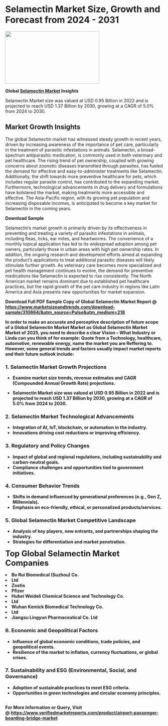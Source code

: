 <H1>Selamectin Market Size, Growth and Forecast from 2024 - 2031</H1><img class="aligncenter size-medium wp-image-584254" src="https://thirdeyenews.in/wp-content/uploads/2024/09/Global-Market-Research-300x168.jpeg" alt="" width="300" height="168" /><p><strong>Global&nbsp;<a href="https://www.marketsizeandtrends.com/download-sample/310664/&amp;utm_source=Pulse&amp;utm_medium=218">Selamectin Market</a> Insights</strong></p><p>Selamectin Market size was valued at USD 0.95 Billion in 2022 and is projected to reach USD 1.37 Billion by 2030, growing at a CAGR of 5.0% from 2024 to 2030.</p><p><h2>Market Growth Insights</h2> <p>The global Selamectin market has witnessed steady growth in recent years, driven by increasing awareness of the importance of pet care, particularly in the treatment of parasitic infestations in animals. Selamectin, a broad-spectrum antiparasitic medication, is commonly used in both veterinary and pet healthcare. The rising trend of pet ownership, coupled with growing concerns about zoonotic diseases transmitted through parasites, has fueled the demand for effective and easy-to-administer treatments like Selamectin. Additionally, the shift towards more preventive healthcare for pets, which includes regular parasite control, has contributed to the expanding market. Furthermore, technological advancements in drug delivery and formulations have bolstered the market, making treatments more accessible and effective. The Asia-Pacific region, with its growing pet population and increasing disposable incomes, is anticipated to become a key market for Selamectin in the coming years.</p> <p><strong>Download Sample</strong></p> <p>Selamectin’s market growth is primarily driven by its effectiveness in preventing and treating a variety of parasitic infestations in animals, including fleas, ticks, ear mites, and heartworms. The convenience of a monthly topical application has led to its widespread adoption among pet owners, particularly those in urban areas with high pet ownership rates. In addition, the ongoing research and development efforts aimed at expanding the product’s applications to treat additional parasitic diseases will likely stimulate further growth. As veterinary care becomes more specialized and pet health management continues to evolve, the demand for preventive medications like Selamectin is expected to rise consistently. The North American market remains dominant due to established pet healthcare practices, but the rapid growth of the pet care industry in regions like Latin America and Asia presents new opportunities for market expansion.</p> <p><strong></p><p><span class=""><strong>Download Full PDF Sample Copy of Global Selamectin Market Report</strong> @ <a href="https://www.marketsizeandtrends.com/download-sample/310664/&amp;utm_source=Pulse&amp;utm_medium=218" target="_blank">https://www.marketsizeandtrends.com/download-sample/310664/&amp;utm_source=Pulse&amp;utm_medium=218</a></span></p><p>In order to make an accurate and perceptive description of future scope of a Global&nbsp;Selamectin Market Market as Global&nbsp;Selamectin Market Market of 2025, you need to describe a clear Vision &ndash; What Industry or Linda can you think of for example: Quote from a Technology, healthcare, automotive, renewable energy, name the market you are Reffering to. However, some general trends and factors usually impact market reports and their future outlook include:</p><h3>1.&nbsp;<strong>Selamectin Market Growth Projections</strong></h3><ul><li>Examine market size trends, revenue estimates and CAGR (Compounded Annual Growth Rate) projections.</li><li><p>Selamectin Market size was valued at USD 0.95 Billion in 2022 and is projected to reach USD 1.37 Billion by 2030, growing at a CAGR of 5.0% from 2024 to 2030.</p></li></ul><h3>2.&nbsp;<strong>Selamectin Market Technological Advancements</strong></h3><ul><li>Integration of AI, IoT, blockchain, or automation in the industry.</li><li>Innovations driving cost reductions or improving efficiency.</li></ul><h3>3.&nbsp;<strong>Regulatory and Policy Changes</strong></h3><ul><li>Impact of global and regional regulations, including sustainability and carbon-neutral goals.</li><li>Compliance challenges and opportunities tied to government initiatives.</li></ul><h3>4.&nbsp;<strong>Consumer Behavior Trends</strong></h3><ul><li>Shifts in demand influenced by generational preferences (e.g., Gen Z, Millennials).</li><li>Emphasis on eco-friendly, ethical, or personalized products/services.</li></ul><h3>5.&nbsp;<strong>Global Selamectin Market Competitive Landscape</strong></h3><ul><li>Analysis of key players, new entrants, and partnerships shaping the industry.</li><li>Strategies for differentiation and market penetration.</li></ul><p data-pm-slice="1 1 []"><span style="color: inherit; font-family: inherit; font-size: 25px;">Top Global Selamectin Market Companies</span></p><div class="" data-test-id=""><p><li>Bo Rui Biomedical (Suzhou) Co.</li><li> Ltd</li><li> Zoetis</li><li> Pfizer</li><li> Hubei Weideli Chemical Science and Technology Co.</li><li> Ltd</li><li> Wuhan Kemick Biomedical Technology Co.</li><li> Ltd</li><li> Jiangsu Lingyun Pharmaceutical Co. Ltd</li></p></div><h3>6.&nbsp;<strong>Economic and Geopolitical Factors</strong></h3><ul><li>Influence of global economic conditions, trade policies, and geopolitical events.</li><li>Resilience of the market to inflation, currency fluctuations, or global crises.</li></ul><h3>7.&nbsp;<strong>Sustainability and ESG (Environmental, Social, and Governance)</strong></h3><ul><li>Adoption of sustainable practices to meet ESG criteria.</li><li>Opportunities in green technologies and circular economy principles.</li></ul><h2><strong style="font-size: 14px;">For More Information or Query, Visit @&nbsp;</strong><a style="background-color: #ffffff; font-size: 14px;" href="https://www.marketsizeandtrends.com/report/selamectin-market/" target="_blank">https://www.verifiedmarketreports.com/product/airport-passenger-boarding-bridge-market</a></h2>
